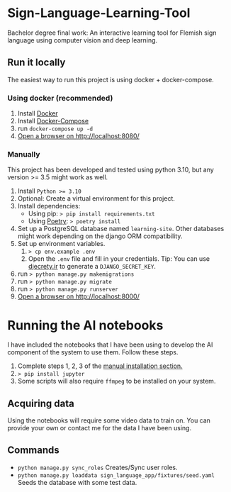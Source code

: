 # Sign-Language-Learning-Tool
Bachelor degree final work: An interactive learning tool for Flemish sign language using computer vision and deep learning.


## Run it locally
The easiest way to run this project is using docker + docker-compose.
### Using docker (recommended)
1. Install [Docker](https://docs.docker.com/get-docker/)
2. Install [Docker-Compose](https://docs.docker.com/compose/install/)
3. run `docker-compose up -d`
4. [Open a browser on http://localhost:8080/](http://localhost:8080/)

### Manually
This project has been developed and tested using python 3.10, but any version >= 3.5 might work as well.

1. Install `Python >= 3.10`
2. Optional: Create a virtual environment for this project.
3. Install dependencies:
   - Using pip: `> pip install requirements.txt`
   - Using [Poetry](https://python-poetry.org/): `> poetry install`
4. Set up a PostgreSQL database named `learning-site`. Other databases might work depending on the django ORM compatibility.
5. Set up environment variables.
   1. `> cp env.example .env`
   2. Open the `.env` file and fill in your credentials. Tip: You can use [djecrety.ir](https://djecrety.ir/) to generate a `DJANGO_SECRET_KEY`.
6. run `> python manage.py makemigrations`
7. run `> python manage.py migrate`
8. run `> python manage.py runserver`
9. [Open a browser on http://localhost:8000/](http://localhost:8000/)

# Running the AI notebooks
I have included the notebooks that I have been using to develop the AI component of the system to use them.
Follow these steps. 
1. Complete steps 1, 2, 3 of the [manual installation section.](#Manually)
2. `> pip install jupyter`
3. Some scripts will also require `ffmpeg` to be installed on your system.

## Acquiring data
Using the notebooks will require some video data to train on. You can provide your own or contact me for the data I have been using. 

## Commands
- `python manage.py sync_roles` Creates/Sync user roles.
- `python manage.py loaddata sign_language_app/fixtures/seed.yaml` Seeds the database with some test data.
